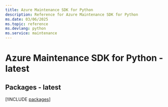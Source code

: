 ```yaml
---
title: Azure Maintenance SDK for Python
description: Reference for Azure Maintenance SDK for Python
ms.date: 03/06/2025
ms.topic: reference
ms.devlang: python
ms.service: maintenance
---
```

# Azure Maintenance SDK for Python - latest
## Packages - latest
[!INCLUDE [packages](maintenance-index.md)]